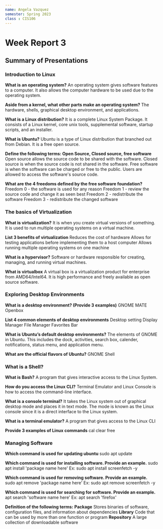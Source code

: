 ```yaml
---
name: Angela Vazquez
semester: Spring 2023
class : CIS106
---
```

# Week Report 3

## Summary of Presentations

### Introduction to Linux
**What is an operating system?**
An operating system gives software features to a computer. It also allows the computer hardware to be used due to the operating system. 

**Aside from a kernel, what other parts make an operating system?**
The hardware, shells, graphical desktop environment, and applications. 

**What is a Linux distribution?**
It is a complete Linux System Package. It consists of a Linux kernel, core unix tools, supplemental software, startup scripts, and an installer. 

**What is Ubuntu?**
Ubuntu is a type of Linux distribution that branched out from Debian. It is a free open source. 

**Define the following terms: Open Source, Closed source, free software**
Open source allows the source code to be shared with the software. 
Closed source is when the source code is not shared in the software. 
Free software is when the software can be charged or free to the public. Users are allowed to access the software's source code. 

**What are the 4 freedoms defined by the free software foundation?**
Freedom 0 - the software is used for any reason 
Freedom 1 - review the source code and change it as seen best
Freedom 2 - redistribute the software
Freedom 3 - redistribute the changed software

### The basics of Virtualization
**What is virtualization?**
It is when you create virtual versions of something. It is used to run multiple operating systems on a virtual machine. 

**List 3 benefits of virtualization**
Reduces the cost of hardware
Allows for testing applications before implementing them to a host computer
Allows running multiple operating systems on one machine 

**What is a hypervisor?**
Software or hardware responsible for creating, managing, and running virtual machines. 

**What is virtualbox**
A virtual box is a virtualization product for enterprise from AMD64/Intel64. It is high performance and freely available as open source software. 

### Exploring Desktop Environments
**What is a desktop environment? (Provide 3 examples)**
GNOME 
MATE
Openbox

**List 4 common elements of desktop environments**
Desktop setting 
Display Manager 
File Manager 
Favorites Bar

**What is Ubuntu’s default desktop environments?**
The elements of GNOME in Ubuntu. This includes the dock, activities, search box, calender, notifications, status menu, and application menu. 

**What are the official flavors of Ubuntu?**
GNOME Shell

### What is a Shell?

**What is Bash?**
A program that gives interactive access to the Linux System. 

**How do you access the Linux CLI?**
Terminal Emulator and Linux Console is how to access the command-line interface.

**What is a console terminal?**
It takes the Linux system out of graphical desktop mode and places it in text mode. The mode is known as the Linux console since it is a direct interface to the Linux system. 

**What is a terminal emulator?**
A program that gives access to the Linux CLI

**Provide 3 examples of Linux commands**
cal
clear
free

### Managing Software
**Which command is used for updating ubuntu**
sudo apt update 

**Which command is used for installing software. Provide an example.**
sudo apt install 'package name here'
Ex: 
sudo apt install screenfetch -y

**Which command is used for removing software. Provide an example.**
sudo apt remove 'package name here'
Ex: 
sudo apt remove screenfetch -y

**Which command is used for searching for software. Provide an example.**
apt search 'software name here'
Ex: 
apt search 'firefox' 

**Definition of the following terms:**
**Package**
Stores binaries of software, configuration files, and information about dependencies
**Library**
Code that can be used by more than one function or program
**Repository**
A large collection of downloadable software
